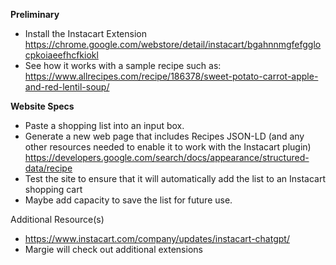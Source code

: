 **Preliminary** 
- Install the Instacart Extension
  https://chrome.google.com/webstore/detail/instacart/bgahnnmgfefgglocpkoiaeefhcfkiokl
- See how it works with a sample recipe such as: https://www.allrecipes.com/recipe/186378/sweet-potato-carrot-apple-and-red-lentil-soup/

**Website Specs**
- Paste a shopping list into an input box.
- Generate a new web page that includes Recipes JSON-LD (and any other resources needed to enable it to work with the Instacart plugin)
https://developers.google.com/search/docs/appearance/structured-data/recipe
- Test the site to ensure that it will automatically add the list to an Instacart shopping cart
- Maybe add capacity to save the list for future use.


Additional Resource(s)
- https://www.instacart.com/company/updates/instacart-chatgpt/
- Margie will check out additional extensions

